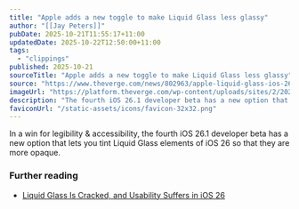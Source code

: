 ```yaml
---
title: "Apple adds a new toggle to make Liquid Glass less glassy"
author: "[[Jay Peters]]"
pubDate: 2025-10-21T11:55:17+11:00
updatedDate: 2025-10-22T12:50:00+11:00
tags:
  - "clippings"
published: 2025-10-21
sourceTitle: "Apple adds a new toggle to make Liquid Glass less glassy"
source: "https://www.theverge.com/news/802963/apple-liquid-glass-ios-26-1-beta-tint-option"
imageUrl: "https://platform.theverge.com/wp-content/uploads/sites/2/2025/10/Vrg_illo_apple_frost_glass_iphone_f76e1d.jpg?quality=90&strip=all&crop=0%2C10.732984293194%2C100%2C78.534031413613&w=1200"
description: "The fourth iOS 26.1 developer beta has a new option that lets you tint Liquid Glass elements of iOS 26 so that they are more opaque."
faviconUrl: "/static-assets/icons/favicon-32x32.png"
---
```

In a win for legibility & accessibility, the fourth iOS 26.1 developer beta has a new option that lets you tint Liquid Glass elements of iOS 26 so that they are more opaque.

### Further reading

- [Liquid Glass Is Cracked, and Usability Suffers in iOS 26](https://www.nngroup.com/articles/liquid-glass/)
